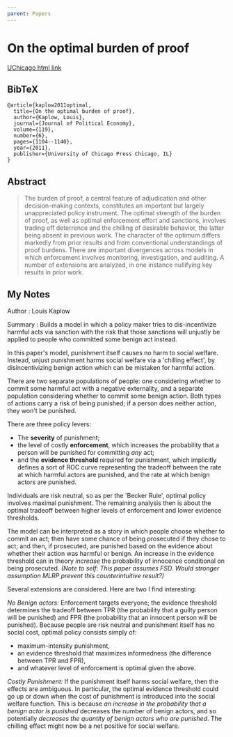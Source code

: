 ```yaml
---
parent: Papers
---
```


# On the optimal burden of proof

[UChicago html link](https://www.journals.uchicago.edu/doi/full/10.1086/664614?casa_token=-KKF_sR_MPsAAAAA%3A8waPlzqG0905mD5ci88Lv5CKR_BiVOJ7eY7jz0EyCnXD6FuRntIX8NL6VcYwREhMSRCIfoNi-U8)


## BibTeX
```
@article{kaplow2011optimal,
  title={On the optimal burden of proof},
  author={Kaplow, Louis},
  journal={Journal of Political Economy},
  volume={119},
  number={6},
  pages={1104--1140},
  year={2011},
  publisher={University of Chicago Press Chicago, IL}
}
```

## Abstract

> The burden of proof, a central feature of adjudication and other decision-making contexts, constitutes an important but largely unappreciated policy instrument. The optimal strength of the burden of proof, as well as optimal enforcement effort and sanctions, involves trading off deterrence and the chilling of desirable behavior, the latter being absent in previous work. The character of the optimum differs markedly from prior results and from conventional understandings of proof burdens. There are important divergences across models in which enforcement involves monitoring, investigation, and auditing. A number of extensions are analyzed, in one instance nullifying key results in prior work.




## My Notes

Author
: Louis Kaplow

Summary 
: Builds a model in which a policy maker tries to dis-incentivize harmful acts via sanction with the risk that those sanctions will unjustly be applied to people who committed some benign act instead.

In this paper's model, punishment itself causes no harm to social welfare. Instead, unjust punishment harms social welfare via a 'chilling effect', by disincentivizing benign action which can be mistaken for harmful action.

There are two separate populations of people: one considering whether to commit some harmful act with a negative externality, and a separate population considering whether to commit some benign action. Both types of actions carry a risk of being punished; if a person does neither action, they won't be punished.

There are three policy levers:

- The **severity** of punishment;
- the level of costly **enforcement**, which increases the probability that a person will be punished for committing *any* act;
- and the **evidence threshold** required for punishment, which implicitly defines a sort of ROC curve representing the tradeoff between the rate at which harmful actors are punished, and the rate at which benign actors are punished. 

Individuals are risk neutral, so as per the 'Becker Rule', optimal policy involves maximal punishment. The remaining analysis then is about the optimal tradeoff between higher levels of enforcement and  lower evidence thresholds.

<!--- A larger negative externality favors both an increase in enforcement and/or a decrease in the evidence threshold. Deterrence is more important.
- A smaller relative population of people considering whether to commit the *benign* action (ie criminals are a larger portion of the population) likewise favors both an increase in enforcement and/or a decrease in the evidence threshold.-->

<!--The paper also says optimal policy will have 'under-deterrence', meaning that the harm of externality exceeds the benefit to the marginal person doing the crime-->

<!--Also, in this model, trying to choose an evidence threshold such that the ex-post probabilities of punished innocents vs free guiltos satisfies some particular ratio can have wacky counterintuitive multiple-equilibrium style consequences. EG higher evidence threshold increases the number of benign actors and can result in a larger number of benign actors being prosecuted.-->

The model can be interpreted as a story in which people choose whether to commit an act; then have some chance of being prosecuted if they chose to act; and then, if prosecuted, are punished based on the evidence about whether their action was harmful or benign. 
An increase in the evidence threshold can in theory <!--because no MLRP?--> *increase* the probability of innocence conditional on being prosecuted. 
*(Note to self: This paper assumes FSD. Would stronger assumption MLRP prevent this counterintuitive result?)*

Several extensions are considered. Here are two I find interesting:

*No Benign actors:* Enforcement targets everyone; the evidence threshold determines the tradeoff between TPR (the probability that a guilty person will be punished) and FPR (the probability that an innocent person will be punished). <!--This seems like the more basic version which I'm guessing the author tried first.-->
Because people are risk neutral and punishment itself has no social cost, optimal policy consists simply of:

- maximum-intensity punishment,
- an evidence threshold that maximizes informedness (the difference between TPR and FPR),
- and whatever level of enforcement is optimal given the above.

*Costly Punishment:* If the punishment itself harms social welfare, then the effects are ambiguous. In particular, the optimal evidence threshold could go up or down when the cost of punishment is introduced into the social welfare function. This is because *an increase in the probability that a benign actor is punished* decreases the number of benign actors, and so potentially *decreases the quantity of benign actors who are punished*. <!--Zero tolerance policy (in the sense of unjustly punishing things which are similar to the transgression) can be good?-->
The chilling effect might now be a net positive for social welfare.
